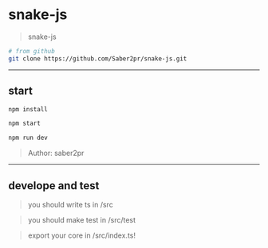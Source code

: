 # snake-js

> snake-js

```bash
# from github
git clone https://github.com/Saber2pr/snake-js.git
```

---

## start

```bash
npm install
```

```bash
npm start

npm run dev

```

> Author: saber2pr

---

## develope and test

> you should write ts in /src

> you should make test in /src/test

> export your core in /src/index.ts!
